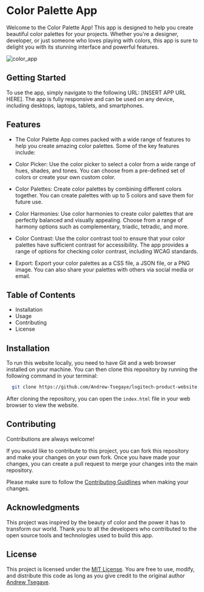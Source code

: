 # Color Palette App

Welcome to the Color Palette App! This app is designed to help you create beautiful color palettes for your projects. Whether you're a designer, developer, or just someone who loves playing with colors, this app is sure to delight you with its stunning interface and powerful features.

![color_app](https://i.imgur.com/VumLIPF.png)

## Getting Started
To use the app, simply navigate to the following URL: [INSERT APP URL HERE]. The app is fully responsive and can be used on any device, including desktops, laptops, tablets, and smartphones.

## Features

- The Color Palette App comes packed with a wide range of features to help you create amazing color palettes. Some of the key features include:

- Color Picker: Use the color picker to select a color from a wide range of hues, shades, and tones. You can choose from a pre-defined set of colors or create your own custom color.

- Color Palettes: Create color palettes by combining different colors together. You can create palettes with up to 5 colors and save them for future use.

- Color Harmonies: Use color harmonies to create color palettes that are perfectly balanced and visually appealing. Choose from a range of harmony options such as complementary, triadic, tetradic, and more.

- Color Contrast: Use the color contrast tool to ensure that your color palettes have sufficient contrast for accessibility. The app provides a range of options for checking color contrast, including WCAG standards.

- Export: Export your color palettes as a CSS file, a JSON file, or a PNG image. You can also share your palettes with others via social media or email.

## Table of Contents

- Installation
- Usage
- Contributing
- License

## Installation

To run this website locally, you need to have Git and a web browser installed on your machine. You can then clone this repository by running the following command in your terminal:

```bash
  git clone https://github.com/Andrew-Tsegaye/logitech-product-website.git

```

After cloning the repository, you can open the `index.html` file in your web browser to view the website.


## Contributing

Contributions are always welcome!

If you would like to contribute to this project, you can fork this repository and make your changes on your own fork. Once you have made your changes, you can create a pull request to merge your changes into the main repository.

Please make sure to follow the [Contributing Guidlines](https://github.blog/2012-09-17-contributing-guidelines/) when making your changes.

## Acknowledgments

This project was inspired by the beauty of color and the power it has to transform our world. Thank you to all the developers who contributed to the open source tools and technologies used to build this app.

## License

This project is licensed under the [MIT License](https://choosealicense.com/licenses/mit/). You are free to use, modify, and distribute this code as long as you give credit to the original author [Andrew Tsegaye](github.com/Andrew-Tsegaye).
